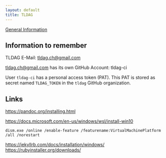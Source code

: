 ```yaml
---
layout: default
title: TLDAG
---
```


[General Information](/general/)

## Information to remember

TLDAG E-Mail: tldag.ch@gmail.com

tldag.ch@gmail.com has its own GitHub Account: tldag-ci

User ```tldag-ci``` has a personal access token (PAT). This PAT is stored as secret named ```TLDAG_TOKEN``` in the ```tldag``` GitHub organization.

## Links

https://pandoc.org/installing.html

https://docs.microsoft.com/en-us/windows/wsl/install-win10

```dism.exe /online /enable-feature /featurename:VirtualMachinePlatform /all /norestart```

https://jekyllrb.com/docs/installation/windows/
https://rubyinstaller.org/downloads/
